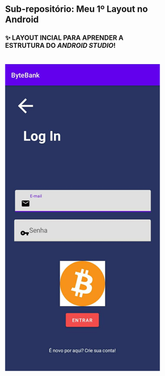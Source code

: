 # Sub-repositório: Meu 1º Layout no Android



## ✨ LAYOUT INCIAL PARA APRENDER A ESTRUTURA DO ***ANDROID STUDIO***!

<BR>


![](imagens/primeiro_layout.jpeg)